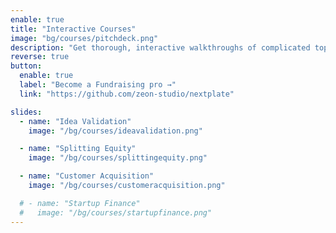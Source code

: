 ```yaml
---
enable: true
title: "Interactive Courses"
image: "bg/courses/pitchdeck.png"
description: "Get thorough, interactive walkthroughs of complicated topics written specifically for startup Founders. Step-by-step instructions on how to validate a New Idea, craft the perfect Pitch Deck and find Investors, and much more."
reverse: true
button:
  enable: true
  label: "Become a Fundraising pro →"
  link: "https://github.com/zeon-studio/nextplate"

slides:
  - name: "Idea Validation"
    image: "/bg/courses/ideavalidation.png"

  - name: "Splitting Equity"
    image: "/bg/courses/splittingequity.png"

  - name: "Customer Acquisition"
    image: "/bg/courses/customeracquisition.png"

  # - name: "Startup Finance"
  #   image: "/bg/courses/startupfinance.png"
---
```

